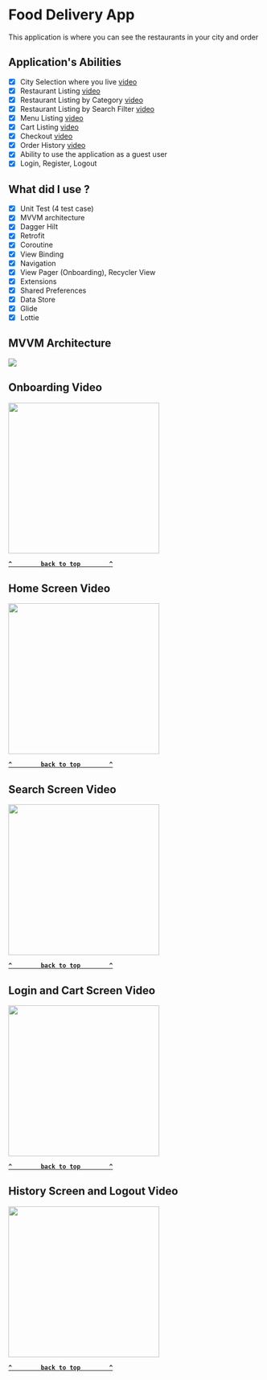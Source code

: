 # Food Delivery App

This application is where you can see the restaurants in your city and order

## Application's Abilities

- [x] City Selection where you live [video](#onboarding-video)
- [x] Restaurant Listing [video](#home-screen-video)
- [x] Restaurant Listing by Category [video](#home-screen-video)
- [x] Restaurant Listing by Search Filter [video](#search-screen-video)
- [x] Menu Listing [video](#home-screen-video)
- [x] Cart Listing [video](#login-and-cart-screen-video)
- [x] Checkout [video](#login-and-cart-screen-video)
- [x] Order History [video](#history-screen-and-logout-video)
- [x] Ability to use the application as a guest user
- [x] Login, Register, Logout

## What did I use ?

- [x] Unit Test (4 test case)
- [x] MVVM architecture
- [x] Dagger Hilt
- [x] Retrofit
- [x] Coroutine
- [x] View Binding
- [x] Navigation
- [x] View Pager (Onboarding), Recycler View
- [x] Extensions
- [x] Shared Preferences
- [x] Data Store
- [x] Glide
- [x] Lottie

## MVVM Architecture

![](https://user-images.githubusercontent.com/60071765/94697016-50584e00-0355-11eb-924e-4ea28814b94e.png)

## Onboarding Video
<image src="https://user-images.githubusercontent.com/58517067/130364306-52f34a1e-923f-4af8-ada5-a0bc34b144df.gif" width="300">

  
**[`^        back to top        ^`](#food-delivery-app)**
  
## Home Screen Video

<image src="https://user-images.githubusercontent.com/58517067/130364441-155dade6-b18c-4e0a-8dfd-4602b8342462.gif" width="300">
  

**[`^        back to top        ^`](#food-delivery-app)**
  
## Search Screen Video
  
<image src="https://user-images.githubusercontent.com/58517067/130364468-06d24c2b-3ad2-45ca-9225-128beef6092c.gif" width="300">
  
**[`^        back to top        ^`](#food-delivery-app)**  
  
## Login and Cart Screen Video

<image src="https://user-images.githubusercontent.com/58517067/130364494-40ceefbf-4bf6-4463-95dd-edc50bcaff10.gif" width="300">
  
**[`^        back to top        ^`](#food-delivery-app)**  
  
## History Screen and Logout Video  

<image src="https://user-images.githubusercontent.com/58517067/130364538-46134b9b-919f-4a14-ba9f-7b520a2a748e.gif" width="300"> 
 
**[`^        back to top        ^`](#food-delivery-app)**  
